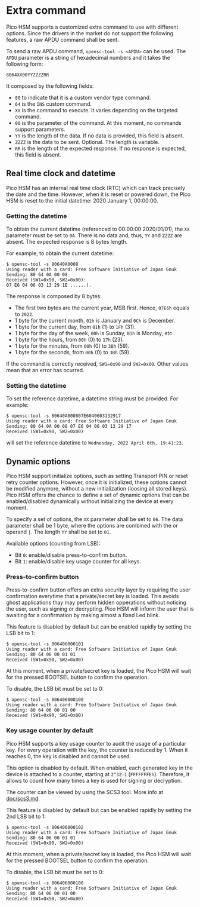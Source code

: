 # Extra command

Pico HSM supports a customized extra command to use with different options. Since the drivers in the market do not support the following features, a raw APDU command shall be sent.

To send a raw APDU command, `opensc-tool -s <APDU>` can be used. The `APDU` parameter is a string of hexadecimal numbers and it takes the following form:
```
8064XX00YYZZZZRR
```

It composed by the following fields:
- `80` to indicate that it is a custom vendor type command.
- `64` is the `INS` custom command.
- `XX` is the command to execute. It varies depending on the targeted command.
- `00` is the parameter of the command. At this moment, no commands support parameters.
- `YY` is the length of the data. If no data is provided, this field is absent.
- `ZZZZ` is the data to be sent. Optional. The length is variable.
- `RR` is the length of the expected response. If no response is expected, this field is absent.

## Real time clock and datetime
Pico HSM has an internal real time clock (RTC) which can track precisely the date and the time. However, when it is reset or powered down, the Pico HSM is reset to the initial datetime: 2020 January 1, 00:00:00.

### Getting the datetime
To obtain the current datetime (referenced to 00:00:00 2020/01/01), the `XX` parameter must be set to `0A`. There is no data and, thus, `YY` and `ZZZZ` are absent. The expected response is 8 bytes length.

For example, to obtain the current datetime:

```
$ opensc-tool -s 80640A0008
Using reader with a card: Free Software Initiative of Japan Gnuk
Sending: 80 64 0A 00 08
Received (SW1=0x90, SW2=0x00):
07 E6 04 06 03 13 29 1E ......).
```

The response is composed by 8 bytes:
- The first two bytes are the current year, MSB first. Hence, `07E6h` equals to `2022`.
- 1 byte for the current month, `01h` is January and `0Ch` is December.
- 1 byte for the current day, from `01h` (1) to `1Fh` (31).
- 1 byte for the day of the week, `00h` is Sunday, `01h` is Monday, etc.
- 1 byte for the hours, from `00h` (0) to `17h` (23).
- 1 byte for the minutes, from `00h` (0) to `3Bh` (59).
- 1 byte for the seconds, from `00h` (0) to `3Bh` (59).

If the command is correctly received, `SW1=0x90` and `SW2=0x00`. Other values mean that an error has ocurred.

### Setting the datetime
To set the reference datetime, a datetime string must be provided. For example:

```
$ opensc-tool -s 80640A000807E6040603132917
Using reader with a card: Free Software Initiative of Japan Gnuk
Sending: 80 64 0A 00 08 07 E6 04 06 03 13 29 17
Received (SW1=0x90, SW2=0x00)
```

will set the reference datetime to `Wednesday, 2022 April 6th, 19:41:23`.

## Dynamic options
Pico HSM support initialize options, such as setting Transport PIN or reset retry counter options. However, once it is initialized, these options cannot be modified anymore, without a new initialization (loosing all stored keys). Pico HSM offers the chance to define a set of dynamic options that can be enabled/disabled dynamically without initializing the device at every moment.

To specify a set of options, the `XX` parameter shall be set to `06`. The data parameter shall be 1 byte, where the options are combined with the or operand `|`. The length `YY` shall be set to `01`.

Available options (counting from LSB):
- Bit `0`: enable/disable press-to-confirm button.
- Bit `1`: enable/disable key usage counter for all keys.

### Press-to-confirm button
Press-to-confirm button offers an extra security layer by requiring the user confirmation everytime that a private/secret key is loaded. This avoids ghost applications thay may perform hidden opperations without noticing the user, such as signing or decrypting. Pico HSM will inform the user that is awaiting for a confirmation by making almost a fixed Led blink.

This feature is disabled by default but can be enabled rapidly by setting the LSB bit to 1:

```
$ opensc-tool -s 806406000101
Using reader with a card: Free Software Initiative of Japan Gnuk
Sending: 80 64 06 00 01 01
Received (SW1=0x90, SW2=0x00)
```

At this moment, when a private/secret key is loaded, the Pico HSM will wait for the pressed BOOTSEL button to confirm the operation.

To disable, the LSB bit must be set to 0:

```
$ opensc-tool -s 806406000100
Using reader with a card: Free Software Initiative of Japan Gnuk
Sending: 80 64 06 00 01 00
Received (SW1=0x90, SW2=0x00)
```

### Key usage counter by default
Pico HSM supports a key usage counter to audit the usage of a particular key. For every operation with the key, the counter is reduced by 1. When it reaches 0, the key is disabled and cannot be used.

This option is disabled by default. When enabled, each generated key in the device is attached to a counter, starting at `2^32-1` (`FFFFFFFEh`). Therefore, it allows to count how many times a key is used for signing or decryption.

The counter can be viewed by using the SCS3 tool. More info at [doc/scs3.md](/doc/scs3.md).

This feature is disabled by default but can be enabled rapidly by setting the 2nd LSB bit to 1:

```
$ opensc-tool -s 806406000102
Using reader with a card: Free Software Initiative of Japan Gnuk
Sending: 80 64 06 00 01 01
Received (SW1=0x90, SW2=0x00)
```

At this moment, when a private/secret key is loaded, the Pico HSM will wait for the pressed BOOTSEL button to confirm the operation.

To disable, the LSB bit must be set to 0:

```
$ opensc-tool -s 806406000100
Using reader with a card: Free Software Initiative of Japan Gnuk
Sending: 80 64 06 00 01 00
Received (SW1=0x90, SW2=0x00)
```
